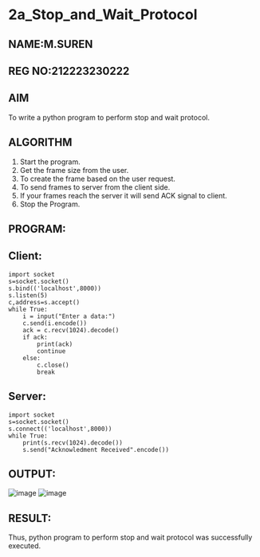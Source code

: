 # 2a_Stop_and_Wait_Protocol
## NAME:M.SUREN
## REG NO:212223230222
## AIM 
To write a python program to perform stop and wait protocol.
## ALGORITHM
1. Start the program.
2. Get the frame size from the user.
3. To create the frame based on the user request.
4. To send frames to server from the client side.
5. If your frames reach the server it will send ACK signal to client.
6. Stop the Program.
## PROGRAM:
## Client:
```
import socket
s=socket.socket()
s.bind(('localhost',8000))
s.listen(5)
c,address=s.accept()
while True:
    i = input("Enter a data:")
    c.send(i.encode())
    ack = c.recv(1024).decode()
    if ack:
        print(ack)
        continue
    else:
        c.close()
        break
```

## Server:
```
import socket
s=socket.socket()
s.connect(('localhost',8000))
while True:
    print(s.recv(1024).decode())
    s.send("Acknowledment Received".encode())
```

## OUTPUT:
![image](https://github.com/kannan-nagaraju/2a_Stop_and_Wait_Protocol/assets/145742755/b9056b50-3128-4b2a-9204-0851d5844096)
![image](https://github.com/kannan-nagaraju/2a_Stop_and_Wait_Protocol/assets/145742755/f43d38be-4f63-4353-844a-15dea39edf0f)


## RESULT:
Thus, python program to perform stop and wait protocol was successfully executed.
